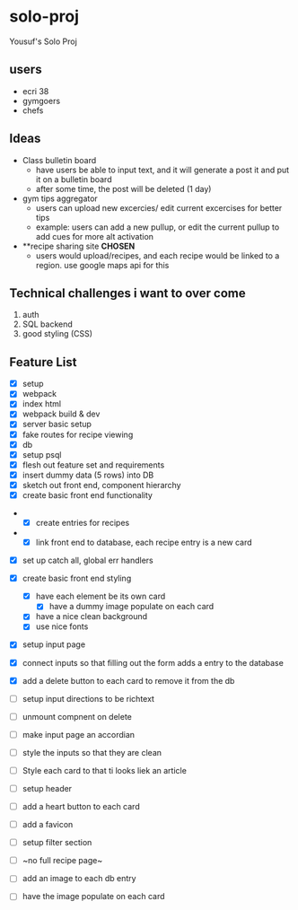 # solo-proj
Yousuf's Solo Proj

## users
- ecri 38
- gymgoers 
- chefs

## Ideas
- Class bulletin board
  - have users be able to input text, and it will generate a post it and put it on a bulletin board 
  - after some time, the post will be deleted (1 day)
- gym tips aggregator
  - users can upload new excercies/ edit current excercises for better tips
   - example: users can add a new pullup, or edit the current pullup to add cues for more alt activation
- **recipe sharing site **CHOSEN**
  - users would upload/recipes, and each recipe would be linked to a region. use google maps api for this

## Technical challenges i want to over come
1. auth
2. SQL backend 
3. good styling (CSS)

## Feature List
- [X]  setup
- [X] webpack
- [X] index html
- [X] webpack build & dev
- [X] server basic setup
- [X] fake routes for recipe viewing 
- [X] db
- [X] setup psql
- [X] flesh out feature set and requirements 
- [X] insert dummy data (5 rows) into DB 
- [X] sketch out front end, component hierarchy 
- [X] create basic front end functionality
- - [X] create entries for recipes
- - [X] link front end to database, each recipe entry is a new card 
- [X] set up catch all, global err handlers
- [X] create basic front end styling
  - [X] have each element be its own card
    - [X] have a dummy image populate on each card
  - [X] have a nice clean background 
  - [X] use nice fonts 
- [X] setup input page
- [X] connect inputs so that filling out the form adds a entry to the database
- [X] add a delete button to each card to remove it from the db 
- [ ] setup input directions to be richtext
- [ ] unmount compnent on delete 
- [ ] make input page an accordian
- [ ] style the inputs so that they are clean
- [ ] Style each card to that ti looks liek an article
- [ ] setup header
- [ ] add a heart button to each card 
- [ ] add a favicon 
- [ ] setup filter section 
- [ ] ~no full recipe page~ 
- [ ] add an image to each db entry 
- [ ] have the image populate on each card 




